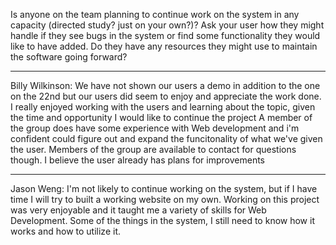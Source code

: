 Is anyone on the team planning to continue work on the system in any capacity (directed study? just on your own?)?
Ask your user how they might handle if they see bugs in the system or find some functionality they would like to have added.
Do they have any resources they might use to maintain the software going forward?

---

Billy Wilkinson: We have not shown our users a demo in addition to the one on the 22nd but our users did seem to enjoy and appreciate the work done.
                 I really enjoyed working with the users and learning about the topic, given the time and opportunity I would like to continue the project
                 A member of the group does have some experience with Web development and i'm confident could figure out and expand the funcitonality of what we've given the user.
                 Members of the group are available to contact for questions though.
                 I believe the user already has plans for improvements

---

Jason Weng: I'm not likely to continue working on the system, but if I have time I will try to built a working website on my own.
                Working on this project was very enjoyable and it taught me a variety of skills for Web Development. Some of the things in the system, I still need to know how it works and how to utilize it.
